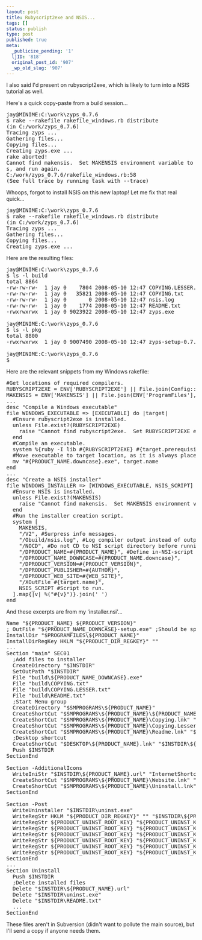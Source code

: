```yaml
---
layout: post
title: Rubyscript2exe and NSIS...
tags: []
status: publish
type: post
published: true
meta:
  _publicize_pending: '1'
  ljID: '818'
  original_post_id: '907'
  _wp_old_slug: '907'
---
```

I also said I'd present on rubyscript2exe, which is likely to turn into a NSIS tutorial as well.

Here's a quick copy-paste from a build session...

<!--more-->

<pre>
jay@MINIME:C:\work\zyps_0.7.6
$ rake --rakefile rakefile_windows.rb distribute
(in C:/work/zyps_0.7.6)
Tracing zyps ...
Gathering files...
Copying files...
Creating zyps.exe ...
rake aborted!
Cannot find makensis.  Set MAKENSIS environment variable to full path of makensi
s, and run again.
C:/work/zyps_0.7.6/rakefile_windows.rb:58
(See full trace by running task with --trace)
</pre>

Whoops, forgot to install NSIS on this new laptop!  Let me fix that real quick...

<pre>
jay@MINIME:C:\work\zyps_0.7.6
$ rake --rakefile rakefile_windows.rb distribute
(in C:/work/zyps_0.7.6)
Tracing zyps ...
Gathering files...
Copying files...
Creating zyps.exe ...
</pre>

Here are the resulting files:

<pre>
jay@MINIME:C:\work\zyps_0.7.6
$ ls -l build
total 8864
-rw-rw-rw-  1 jay 0    7804 2008-05-10 12:47 COPYING.LESSER.txt
-rw-rw-rw-  1 jay 0   35821 2008-05-10 12:47 COPYING.txt
-rw-rw-rw-  1 jay 0       0 2008-05-10 12:47 nsis.log
-rw-rw-rw-  1 jay 0    1774 2008-05-10 12:47 README.txt
-rwxrwxrwx  1 jay 0 9023922 2008-05-10 12:47 zyps.exe

jay@MINIME:C:\work\zyps_0.7.6
$ ls -l pkg
total 8800
-rwxrwxrwx  1 jay 0 9007490 2008-05-10 12:47 zyps-setup-0.7.6.exe

jay@MINIME:C:\work\zyps_0.7.6
$
</pre>

Here are the relevant snippets from my Windows rakefile:

<pre>
#Get locations of required compilers.
RUBYSCRIPT2EXE = ENV['RUBYSCRIPT2EXE'] || File.join(Config::CONFIG['bindir'], 'rubyscript2exe')
MAKENSIS = ENV['MAKENSIS'] || File.join(ENV['ProgramFiles'], "nsis", "makensis.exe")
...
desc "Compile a Windows executable"
file WINDOWS_EXECUTABLE => [EXECUTABLE] do |target|
  #Ensure rubyscript2exe is installed.
  unless File.exist?(RUBYSCRIPT2EXE)
    raise "Cannot find rubyscript2exe.  Set RUBYSCRIPT2EXE environment variable to full path of rubyscript2exe, and run again."
  end
  #Compile an executable.
  system %{ruby -I lib #{RUBYSCRIPT2EXE} #{target.prerequisites.join(' ')} --rubyscript2exe-rubyw}
  #Move executable to target location, as it is always placed in current directory.
  mv "#{PRODUCT_NAME.downcase}.exe", target.name
end
...
desc "Create a NSIS installer"
file WINDOWS_INSTALLER => [WINDOWS_EXECUTABLE, NSIS_SCRIPT] do |target|
  #Ensure NSIS is installed.
  unless File.exist?(MAKENSIS)
    raise "Cannot find makensis.  Set MAKENSIS environment variable to full path of makensis, and run again."
  end
  #Run the installer creation script.
  system [
    MAKENSIS,
    "/V2", #Surpress info messages.
    "/Obuild/nsis.log", #Log compiler output instead of outputting to STDOUT.
    "/NOCD", #Do not CD to NSI script directory before running.
    "/DPRODUCT_NAME=#{PRODUCT_NAME}", #Define in-NSI-script variables.
    "/DPRODUCT_NAME_DOWNCASE=#{PRODUCT_NAME.downcase}",
    "/DPRODUCT_VERSION=#{PRODUCT_VERSION}",
    "/DPRODUCT_PUBLISHER=#{AUTHOR}",
    "/DPRODUCT_WEB_SITE=#{WEB_SITE}",
    "/XOutFile #{target.name}",
    NSIS_SCRIPT #Script to run.
  ].map{|v| %("#{v}")}.join(' ')
end
</pre>

And these excerpts are from my 'installer.nsi'...

<pre>
Name "${PRODUCT_NAME} ${PRODUCT_VERSION}"
; OutFile "${PRODUCT_NAME_DOWNCASE}-setup.exe" ;Should be specified on command line via /XOutFile <target>
InstallDir "$PROGRAMFILES\${PRODUCT_NAME}"
InstallDirRegKey HKLM "${PRODUCT_DIR_REGKEY}" ""
...
Section "main" SEC01
  ;Add files to installer
  CreateDirectory "$INSTDIR"
  SetOutPath "$INSTDIR"
  File "build\${PRODUCT_NAME_DOWNCASE}.exe"
  File "build\COPYING.txt"
  File "build\COPYING.LESSER.txt"
  File "build\README.txt"
  ;Start Menu group
  CreateDirectory "$SMPROGRAMS\${PRODUCT_NAME}"
  CreateShortCut "$SMPROGRAMS\${PRODUCT_NAME}\${PRODUCT_NAME}.lnk" "$INSTDIR\${PRODUCT_NAME_DOWNCASE}.exe"
  CreateShortCut "$SMPROGRAMS\${PRODUCT_NAME}\Copying.lnk" "$INSTDIR\COPYING.txt"
  CreateShortCut "$SMPROGRAMS\${PRODUCT_NAME}\Copying.Lesser.lnk" "$INSTDIR\COPYING.LESSER.txt"
  CreateShortCut "$SMPROGRAMS\${PRODUCT_NAME}\Readme.lnk" "$INSTDIR\README.txt"
  ;Desktop shortcut
  CreateShortCut "$DESKTOP\${PRODUCT_NAME}.lnk" "$INSTDIR\${PRODUCT_NAME_DOWNCASE}.exe"
  Push $INSTDIR
SectionEnd

Section -AdditionalIcons
  WriteIniStr "$INSTDIR\${PRODUCT_NAME}.url" "InternetShortcut" "URL" "${PRODUCT_WEB_SITE}"
  CreateShortCut "$SMPROGRAMS\${PRODUCT_NAME}\Website.lnk" "$INSTDIR\${PRODUCT_NAME}.url"
  CreateShortCut "$SMPROGRAMS\${PRODUCT_NAME}\Uninstall.lnk" "$INSTDIR\uninst.exe"
SectionEnd

Section -Post
  WriteUninstaller "$INSTDIR\uninst.exe"
  WriteRegStr HKLM "${PRODUCT_DIR_REGKEY}" "" "$INSTDIR\${PRODUCT_NAME_DOWNCASE}.exe"
  WriteRegStr ${PRODUCT_UNINST_ROOT_KEY} "${PRODUCT_UNINST_KEY}" "DisplayName" "$(^Name)"
  WriteRegStr ${PRODUCT_UNINST_ROOT_KEY} "${PRODUCT_UNINST_KEY}" "UninstallString" "$INSTDIR\uninst.exe"
  WriteRegStr ${PRODUCT_UNINST_ROOT_KEY} "${PRODUCT_UNINST_KEY}" "DisplayIcon" "$INSTDIR\${PRODUCT_NAME_DOWNCASE}.exe"
  WriteRegStr ${PRODUCT_UNINST_ROOT_KEY} "${PRODUCT_UNINST_KEY}" "DisplayVersion" "${PRODUCT_VERSION}"
  WriteRegStr ${PRODUCT_UNINST_ROOT_KEY} "${PRODUCT_UNINST_KEY}" "URLInfoAbout" "${PRODUCT_WEB_SITE}"
  WriteRegStr ${PRODUCT_UNINST_ROOT_KEY} "${PRODUCT_UNINST_KEY}" "Publisher" "${PRODUCT_PUBLISHER}"
SectionEnd
...
Section Uninstall
  Push $INSTDIR
  ;Delete installed files
  Delete "$INSTDIR\${PRODUCT_NAME}.url"
  Delete "$INSTDIR\uninst.exe"
  Delete "$INSTDIR\README.txt"
  ...
SectionEnd
</pre>

These files aren't in Subversion (didn't want to pollute the main source), but I'll send a copy if anyone needs them.
